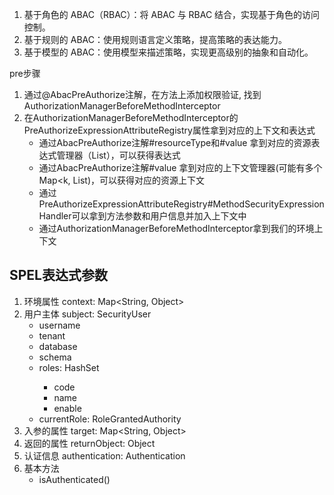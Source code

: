 1. 基于角色的 ABAC（RBAC）：将 ABAC 与 RBAC 结合，实现基于角色的访问控制。
2. 基于规则的 ABAC：使用规则语言定义策略，提高策略的表达能力。
3. 基于模型的 ABAC：使用模型来描述策略，实现更高级别的抽象和自动化。

pre步骤
1. 通过@AbacPreAuthorize注解，在方法上添加权限验证, 找到AuthorizationManagerBeforeMethodInterceptor
2. 在AuthorizationManagerBeforeMethodInterceptor的PreAuthorizeExpressionAttributeRegistry属性拿到对应的上下文和表达式
    * 通过AbacPreAuthorize注解#resourceType和#value 拿到对应的资源表达式管理器（List<ExpressionAttribute>），可以获得表达式
    * 通过AbacPreAuthorize注解#value 拿到对应的上下文管理器(可能有多个Map<k, List<K>)，可以获得对应的资源上下文
    * 通过PreAuthorizeExpressionAttributeRegistry#MethodSecurityExpressionHandler可以拿到方法参数和用户信息并加入上下文中
    * 通过AuthorizationManagerBeforeMethodInterceptor拿到我们的环境上下文

## SPEL表达式参数
1. 环境属性 context: Map<String, Object>
2. 用户主体 subject: SecurityUser
   * username
   * tenant
   * database
   * schema
   * roles: HashSet<RoleGrantedAuthority>
     * code
     * name
     * enable
   * currentRole: RoleGrantedAuthority
3. 入参的属性 target: Map<String, Object>
4. 返回的属性 returnObject: Object
5. 认证信息 authentication: Authentication
6. 基本方法
   * isAuthenticated()